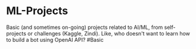 # ML-Projects

Basic (and sometimes on-going) projects related to AI/ML, from self-projects or challenges (Kaggle, Zindi). Like, who doesn't want to learn how to build a bot using OpenAI API? #Basic

